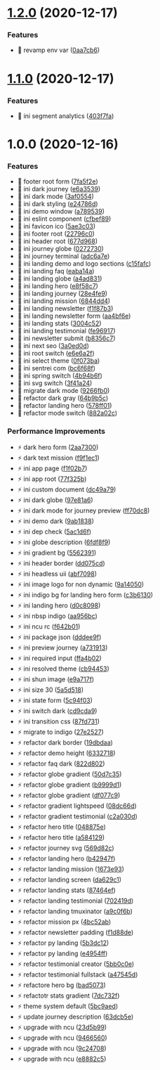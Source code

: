 # [1.2.0](https://github.com/sentrei/sentrei.com/compare/v1.1.0...v1.2.0) (2020-12-17)

### Features

- 🎸 revamp env var ([0aa7cb6](https://github.com/sentrei/sentrei.com/commit/0aa7cb6cf179d16b6be4f2262b88628327f3d6fe))

# [1.1.0](https://github.com/sentrei/sentrei.com/compare/v1.0.0...v1.1.0) (2020-12-17)

### Features

- 🎸 ini segment analytics ([403f7fa](https://github.com/sentrei/sentrei.com/commit/403f7fae5264cdfe83f35f65247159810285fae2))

# 1.0.0 (2020-12-16)

### Features

- 🎸 footer root form ([7fa5f2e](https://github.com/sentrei/sentrei.com/commit/7fa5f2e57aabe79c02469f7ef94c370a7b07ccf6))
- 🎸 ini dark journey ([e6a3539](https://github.com/sentrei/sentrei.com/commit/e6a35394ddfa535545206eb8d8355fca05d471a4))
- 🎸 ini dark mode ([3af0554](https://github.com/sentrei/sentrei.com/commit/3af05545c7702dfbb597e6d4bcce5ae2a44c42a0))
- 🎸 ini dark styling ([e24786d](https://github.com/sentrei/sentrei.com/commit/e24786dfaab59662fa7d6eaf6752b60ad5509b6e))
- 🎸 ini demo window ([a789539](https://github.com/sentrei/sentrei.com/commit/a789539dc87d8a7367702249887680f0910dc33b))
- 🎸 ini eslint component ([cfbef89](https://github.com/sentrei/sentrei.com/commit/cfbef899fbe6e2dd93785bfee4d609796d5adc28))
- 🎸 ini favicon ico ([5ae3c03](https://github.com/sentrei/sentrei.com/commit/5ae3c03f66cada109b426f040bdd8d05cb3f3279))
- 🎸 ini footer root ([22796c0](https://github.com/sentrei/sentrei.com/commit/22796c022e1b88b88f2966639e8b9fb5b68e695b))
- 🎸 ini header root ([677d968](https://github.com/sentrei/sentrei.com/commit/677d968c3b77882c18889c3f642aa47ae2db35c0))
- 🎸 ini journey globe ([0272730](https://github.com/sentrei/sentrei.com/commit/0272730d1f5c40ef938fb13492647c35de167c38))
- 🎸 ini journey terminal ([adc6a7e](https://github.com/sentrei/sentrei.com/commit/adc6a7e1e7e45e875bd920f50a6971411c755bc6))
- 🎸 ini landing demo and logo sections ([c15fafc](https://github.com/sentrei/sentrei.com/commit/c15fafc31cdc06a21f170620e2f50533038d8f03))
- 🎸 ini landing faq ([eaba14a](https://github.com/sentrei/sentrei.com/commit/eaba14afc16047594b0f5feae415d81a0b60f0e2))
- 🎸 ini landing globe ([a4ad831](https://github.com/sentrei/sentrei.com/commit/a4ad831f377d2188a2dd44847f20c2c79bb9d797))
- 🎸 ini landing hero ([e8f58c7](https://github.com/sentrei/sentrei.com/commit/e8f58c717229b6c7b4412c99a50fa4bcbbc8b626))
- 🎸 ini landing journey ([28e4fe9](https://github.com/sentrei/sentrei.com/commit/28e4fe9ffb50cd1b37443f4dd7b531181d1414b5))
- 🎸 ini landing mission ([6844dd4](https://github.com/sentrei/sentrei.com/commit/6844dd454a91d1a13282348b783dda5d8de28040))
- 🎸 ini landing newsletter ([f1f87b3](https://github.com/sentrei/sentrei.com/commit/f1f87b365ba494b92de6073f47f49874475d7ab4))
- 🎸 ini landing newsletter form ([aa4bf6e](https://github.com/sentrei/sentrei.com/commit/aa4bf6ed4882f4a6317fd9c63175e7d66d298257))
- 🎸 ini landing stats ([3004c52](https://github.com/sentrei/sentrei.com/commit/3004c52fb2df7628f40e0c70bc5f55791b17e91a))
- 🎸 ini landing testimonial ([fe96917](https://github.com/sentrei/sentrei.com/commit/fe969170b6afb7f996aa3ea607e05f75ef02a693))
- 🎸 ini newsletter submit ([b8356c7](https://github.com/sentrei/sentrei.com/commit/b8356c770ffb369f169a0ae05a168c10fb2c8971))
- 🎸 ini next seo ([3a0ed0d](https://github.com/sentrei/sentrei.com/commit/3a0ed0dac0d3ccf405df5570aed4b82547f819fc))
- 🎸 ini root switch ([e6e6a2f](https://github.com/sentrei/sentrei.com/commit/e6e6a2f1665ccee2667e4645cc56a550386a032f))
- 🎸 ini select theme ([0f073ba](https://github.com/sentrei/sentrei.com/commit/0f073bad91638a558a547ff54db5d13fd1b8a32e))
- 🎸 ini sentrei com ([bc6f68f](https://github.com/sentrei/sentrei.com/commit/bc6f68fda78d833c6e8f9acae0bf2b2498315cde))
- 🎸 ini spring switch ([4b94b6f](https://github.com/sentrei/sentrei.com/commit/4b94b6fe1c15452e03695980a8f199b7e843cb8d))
- 🎸 ini svg switch ([3f41a24](https://github.com/sentrei/sentrei.com/commit/3f41a24a92c3b836716553e6ec78c62086982065))
- 🎸 migrate dark mode ([9266fb0](https://github.com/sentrei/sentrei.com/commit/9266fb09e52afd008c2994c3ac47439aa93c2bbd))
- 🎸 refactor dark gray ([64b9b5c](https://github.com/sentrei/sentrei.com/commit/64b9b5c88de326ece20299c74073d1735f279c63))
- 🎸 refactor landing hero ([578ff01](https://github.com/sentrei/sentrei.com/commit/578ff019d01e5730436bad8f2273e5f9747a7a48))
- 🎸 refactor mode switch ([882a02c](https://github.com/sentrei/sentrei.com/commit/882a02c2df15f1b1884833331724ab619ab779de))

### Performance Improvements

- ⚡️ dark hero form ([2aa7300](https://github.com/sentrei/sentrei.com/commit/2aa7300aad88ba900895c974c8ac27103ca74274))
- ⚡️ dark text mission ([f9f1ec1](https://github.com/sentrei/sentrei.com/commit/f9f1ec1a64151935a34522566c3ce04a018af7f4))
- ⚡️ ini app page ([f1f02b7](https://github.com/sentrei/sentrei.com/commit/f1f02b7c78343cbb8516a8542e1b7174b1c05ccd))
- ⚡️ ini app root ([77f325b](https://github.com/sentrei/sentrei.com/commit/77f325b5ac4d9363ddc6aa1f528f0cf35cbe2f1e))
- ⚡️ ini custom document ([dc49a79](https://github.com/sentrei/sentrei.com/commit/dc49a793c256a6f9fe60d28e360c07976b0df3f6))
- ⚡️ ini dark globe ([97e81a6](https://github.com/sentrei/sentrei.com/commit/97e81a627819865a78709bc7ec0c960bd92093f9))
- ⚡️ ini dark mode for journey preview ([ff70dc8](https://github.com/sentrei/sentrei.com/commit/ff70dc89affe66169e0b1be0d237c093d3150a0f))
- ⚡️ ini demo dark ([9ab1838](https://github.com/sentrei/sentrei.com/commit/9ab18389091e6aa6b2ea626adc76b62f93d6998b))
- ⚡️ ini dep check ([5ac1d6f](https://github.com/sentrei/sentrei.com/commit/5ac1d6f46fe427e0e518e7a7a2cfb55cf6244a0b))
- ⚡️ ini globe description ([6fdf8f9](https://github.com/sentrei/sentrei.com/commit/6fdf8f92c8530a05b6ffc9ea85e8f2cf921ba0b1))
- ⚡️ ini gradient bg ([5562391](https://github.com/sentrei/sentrei.com/commit/55623915e1cc0bea8e3e690f5cf0db153f2a754d))
- ⚡️ ini header border ([dd075cd](https://github.com/sentrei/sentrei.com/commit/dd075cdb38194a201e24727d4ca1b58943fde6c3))
- ⚡️ ini headless uii ([abf7098](https://github.com/sentrei/sentrei.com/commit/abf70989f62eba1487e61a8f7686c92090d53add))
- ⚡️ ini image logo for non dynamic ([9a14050](https://github.com/sentrei/sentrei.com/commit/9a1405063218a2a8fd6675b99f360a9880819f9b))
- ⚡️ ini indigo bg for landing hero form ([c3b6130](https://github.com/sentrei/sentrei.com/commit/c3b6130cb1870b1a855ddc1d8efedc34e5dc8f3e))
- ⚡️ ini landing hero ([d0c8098](https://github.com/sentrei/sentrei.com/commit/d0c8098306479cbc6db9dd15f632eca211a479a5))
- ⚡️ ini nbsp indigo ([aa956bc](https://github.com/sentrei/sentrei.com/commit/aa956bc90c6cb99818d04d32603d5053244b286f))
- ⚡️ ini ncu rc ([f642b01](https://github.com/sentrei/sentrei.com/commit/f642b0117115c7bdb33b0755a3000e6b3a21ba68))
- ⚡️ ini package json ([dddee9f](https://github.com/sentrei/sentrei.com/commit/dddee9fb81d674cf5e873089e51bad47e043dd76))
- ⚡️ ini preview journey ([a731913](https://github.com/sentrei/sentrei.com/commit/a73191317047db2dc626e58cb7c400f50c34589b))
- ⚡️ ini required input ([ffa4b02](https://github.com/sentrei/sentrei.com/commit/ffa4b027c997e0e5b79e15819ac92608b3937771))
- ⚡️ ini resolved theme ([cb94453](https://github.com/sentrei/sentrei.com/commit/cb9445301ec3614e657479219d483555a4b7ad71))
- ⚡️ ini shun image ([e9a717f](https://github.com/sentrei/sentrei.com/commit/e9a717fe256ccc78bdc41808e00921193964d9e6))
- ⚡️ ini size 30 ([5a5d518](https://github.com/sentrei/sentrei.com/commit/5a5d5188c4156aa2d8200d0d2675c8f142496d36))
- ⚡️ ini state form ([5c94f03](https://github.com/sentrei/sentrei.com/commit/5c94f03aae8cb500e3be16ba004984f5943fc688))
- ⚡️ ini switch dark ([cd9cda9](https://github.com/sentrei/sentrei.com/commit/cd9cda9751412561affa0a812b19c466af210587))
- ⚡️ ini transition css ([87fd731](https://github.com/sentrei/sentrei.com/commit/87fd7317a8d6462650b56339bdd375f169b9a453))
- ⚡️ migrate to indigo ([27e2527](https://github.com/sentrei/sentrei.com/commit/27e2527ffc583fa2ebc6ac4c168beee245e3900e))
- ⚡️ refactor dark border ([19dbdaa](https://github.com/sentrei/sentrei.com/commit/19dbdaac6ff5205f7a1d6a1ae7bc7c9e207b3f34))
- ⚡️ refactor demo height ([6332718](https://github.com/sentrei/sentrei.com/commit/633271888c8f3339f1dce78bfcae3c450c632408))
- ⚡️ refactor faq dark ([822d802](https://github.com/sentrei/sentrei.com/commit/822d802ad3d2b043f63dd547d2b4f98e645333d7))
- ⚡️ refactor globe gradient ([50d7c35](https://github.com/sentrei/sentrei.com/commit/50d7c35e6221960fef3f3fa03d345a7176aa9303))
- ⚡️ refactor globe gradient ([b9999d1](https://github.com/sentrei/sentrei.com/commit/b9999d11810114fc814417c34fed7fd5568219d8))
- ⚡️ refactor globe gradient ([df077c9](https://github.com/sentrei/sentrei.com/commit/df077c94c686a6e92ef8c784b83ecd3c13310832))
- ⚡️ refactor gradient lightspeed ([08dc66d](https://github.com/sentrei/sentrei.com/commit/08dc66da6504f19a52fd73520f409a1b933bd02e))
- ⚡️ refactor gradient testimonial ([c2a030d](https://github.com/sentrei/sentrei.com/commit/c2a030d2fe506452a3373977013415f2f7dbec73))
- ⚡️ refactor hero title ([048875e](https://github.com/sentrei/sentrei.com/commit/048875e9afadcd102d31daef930ab7f0869b9269))
- ⚡️ refactor hero title ([a584129](https://github.com/sentrei/sentrei.com/commit/a584129850f5e1fe02b6636147134ee1f454eb9c))
- ⚡️ refactor journey svg ([569d82c](https://github.com/sentrei/sentrei.com/commit/569d82cfdb18cc5504d87cadc00b833ad0cfd52c))
- ⚡️ refactor landing hero ([b42947f](https://github.com/sentrei/sentrei.com/commit/b42947ff60e224bde932776a23e4478c33ec395a))
- ⚡️ refactor landing mission ([1673e93](https://github.com/sentrei/sentrei.com/commit/1673e93d6e974ec03298d04995989749b8d393e8))
- ⚡️ refactor landing screen ([da629c1](https://github.com/sentrei/sentrei.com/commit/da629c1b85198524102b1bc1251fc1496c2e4e3a))
- ⚡️ refactor landing stats ([87464ef](https://github.com/sentrei/sentrei.com/commit/87464efacbe00772eb59f030accedf58e1cc1063))
- ⚡️ refactor landing testimonial ([702419d](https://github.com/sentrei/sentrei.com/commit/702419db3d4356fac8197262447b6b4762162aaf))
- ⚡️ refactor landing tmuxinator ([a9c0f6b](https://github.com/sentrei/sentrei.com/commit/a9c0f6b3f1479c6ee248db8d9f87b59cdc905080))
- ⚡️ refactor mission px ([4bc52ab](https://github.com/sentrei/sentrei.com/commit/4bc52ab051c9ba79f3e7edae1220527a3c88b9ef))
- ⚡️ refactor newsletter padding ([f1d88de](https://github.com/sentrei/sentrei.com/commit/f1d88de6b6370b09cdde584ff9827b48d6b309ad))
- ⚡️ refactor py landing ([5b3dc12](https://github.com/sentrei/sentrei.com/commit/5b3dc1283367699e82a7f67e0a51b333b1a940e9))
- ⚡️ refactor py landing ([e4954ff](https://github.com/sentrei/sentrei.com/commit/e4954ffd53a79b5510145db1a962eeef0999fb3d))
- ⚡️ refactor testimonial creator ([5bb0c0e](https://github.com/sentrei/sentrei.com/commit/5bb0c0e51997efbf5f650b46735241e16d418efb))
- ⚡️ refactor testimonial fullstack ([a47545d](https://github.com/sentrei/sentrei.com/commit/a47545da68ac14315c0058a64c99cc8f2ebc71b7))
- ⚡️ refactore hero bg ([bad5073](https://github.com/sentrei/sentrei.com/commit/bad5073e337ff16565834fbe4f2157b4ed5cc3a7))
- ⚡️ refactotr stats gradient ([7dc732f](https://github.com/sentrei/sentrei.com/commit/7dc732fdc0a9ddf32ca89f9be6a955d5fde5b33c))
- ⚡️ theme system default ([5bc9aed](https://github.com/sentrei/sentrei.com/commit/5bc9aed5ec2f05361fd2bee2125a538b7c1189ea))
- ⚡️ update journey description ([63dcb5e](https://github.com/sentrei/sentrei.com/commit/63dcb5e44d3dd07142f887d24c594ed3afdbf343))
- ⚡️ upgrade with ncu ([23d5b99](https://github.com/sentrei/sentrei.com/commit/23d5b99fe9c07d1f3b491f8a47d3862fb31ea27b))
- ⚡️ upgrade with ncu ([9466560](https://github.com/sentrei/sentrei.com/commit/946656085d8938b34881c06a686bd4c07f3a35e8))
- ⚡️ upgrade with ncu ([9c24708](https://github.com/sentrei/sentrei.com/commit/9c2470837e669e08f4a04046181eb96975ff7f0a))
- ⚡️ upgrade with ncu ([e8882c5](https://github.com/sentrei/sentrei.com/commit/e8882c5a68db11c52e4fee6d03d7b2a86b35a516))
